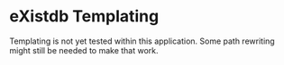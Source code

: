 # eXistdb Templating

Templating is not yet tested within this application. Some path rewriting might still be needed to make that work.


